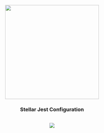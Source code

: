 <div align="center">
  <br/>
  <img src="https://res.cloudinary.com/stellaraf/image/upload/v1604277355/stellar-logo-gradient.svg" width="300" />
  <br/>
  <h3>Stellar Jest Configuration</h3>
  <br/>
  <a href="https://github.com/stellaraf/jest/actions?query=workflow%3ATests">
    <img src="https://img.shields.io/github/workflow/status/stellaraf/jest/Tests?color=%239100fa&event=push&style=for-the-badge" />
  </a>
  <br/>
  <br/>
</div>
